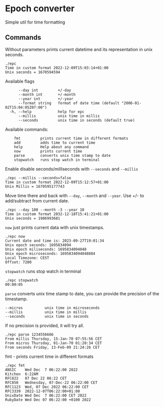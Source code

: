 # Epoch converter
Simple util for time formatting

## Commands

Without parameters prints current datetime and its 
representation in unix seconds.

```shell
./epc
Time in custom format 2022-12-09T15:03:14+01:00
Unix seconds = 1670594594
```

Available flags

```
      --day int         +/-day
      --month int       +/-month
      --year int        +/-year
      --format string   format of date time (default "2006-01-02T15:04:05Z07:00")
  -h, --help            help for epc
      --millis          unix time in millis
      --seconds         unix time in seconds (default true)
```

Available commands:
    
```shell
    fmt         prints current time in different formats
    add         adds time to current time
    help        Help about any command
    now         prints current time
    parse       converts unix time stamp to date
    stopwatch   runs stop watch in terminal
  ```

Enable disable seconds/milliseconds with
`--seconds` and `--millis`

```shell
./epc --millis --seconds=false
Time in custom format 2022-12-09T15:12:57+01:00
Unix Millis = 1670595177743 
```

Move time there and back with `--day`, `--month` and
`--year`. Use +/- to add/subtract from current date.

```shell
./epc --day 100 --month -3 --year 10                                                           
Time in custom format 2032-12-18T15:41:21+01:00
Unix seconds = 1986993681 
```

`now` just prints current data with unix timestamps.

```shell
./epc now
Current date and time is: 2023-09-27T19:01:34
Unix epoch seconds: 1695834094
Unix epoch miliseconds: 1695834094048
Unix epoch microseconds: 1695834094048884
Local Timezone: CEST
Offset: 7200
```

`stopwatch` runs stop watch in terminal
```shell
./epc stopwatch 
00:00:05
```

`parse` converts unix time stamp to date, you can 
provide the precision of the timestamp.
```shell
--micros          unix time in microseconds
--millis          unix time in millis
--seconds         unix time in seconds
```
If no precision is provided, it will try all.
```shell
./epc parse 1234556666 
From millis Thursday, 15-Jan-70 07:55:56 CET 
From micros Thursday, 01-Jan-70 01:20:34 CET 
From seconds Friday, 13-Feb-09 21:24:26 CET 

```

fmt - prints current time in different formats

```shell
./epc fmt
ANSIC    Wed Dec  7 06:22:00 2022 
Kitchen  6:22AM 
RFC822   07 Dec 22 06:22 CET 
RFC850   Wednesday, 07-Dec-22 06:22:00 CET 
RFC1123  Wed, 07 Dec 2022 06:22:00 CET 
RFC3339  2022-12-07T06:22:00+01:00 
UnixDate Wed Dec  7 06:22:00 CET 2022 
RubyDate Wed Dec 07 06:22:00 +0100 2022 
```

